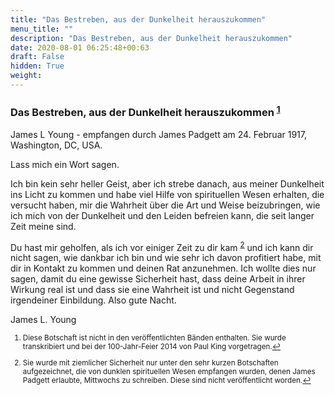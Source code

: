 ```yaml
---
title: "Das Bestreben, aus der Dunkelheit herauszukommen"
menu_title: ""
description: "Das Bestreben, aus der Dunkelheit herauszukommen"
date: 2020-08-01 06:25:48+00:63
draft: False
hidden: True
weight:
---
```

### Das Bestreben, aus der Dunkelheit herauszukommen <sup id="a1">[1](#f1)</sup>

James L Young - empfangen durch James Padgett am 24. Februar 1917, Washington, DC, USA.

Lass mich ein Wort sagen.

Ich bin kein sehr heller Geist, aber ich strebe danach, aus meiner Dunkelheit ins Licht zu kommen und habe viel Hilfe von spirituellen Wesen erhalten, die versucht haben, mir die Wahrheit über die Art und Weise beizubringen, wie ich mich von der Dunkelheit und den Leiden befreien kann, die seit langer Zeit meine sind.

Du hast mir geholfen, als ich vor einiger Zeit zu dir kam <sup id="a2">[2](#f2)</sup> und ich kann dir nicht sagen, wie dankbar ich bin und wie sehr ich davon profitiert habe, mit dir in Kontakt zu kommen und deinen Rat anzunehmen. Ich wollte dies nur sagen, damit du eine gewisse Sicherheit hast, dass deine Arbeit in ihrer Wirkung real ist und dass sie eine Wahrheit ist und nicht Gegenstand irgendeiner Einbildung. Also gute Nacht.

James L. Young
<small>

1. <large id="f1"> Diese Botschaft ist nicht in den veröffentlichten Bänden enthalten. Sie wurde transkribiert und bei der 100-Jahr-Feier 2014 von Paul King vorgetragen.[↩](#a1)

2. <large id="f2"> Sie wurde mit ziemlicher Sicherheit nur unter den sehr kurzen Botschaften aufgezeichnet, die von dunklen spirituellen Wesen empfangen wurden, denen James Padgett erlaubte, Mittwochs zu schreiben. Diese sind nicht veröffentlicht worden.[↩](#a2)
